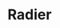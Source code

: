 # Radier

<!--
Macrofibra

Radiê fibra
Viga baldrame

Malha pop
-->

<!--
Vergalhão De Fibra Pilar Coluna Radiê 3 Metros De 1/4 6mm
-->
